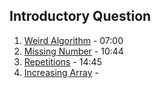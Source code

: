 ## Introductory Question
1. [Weird Algorithm](https://cses.fi/problemset/task/1068) - 07:00
2. [Missing Number](https://cses.fi/problemset/task/1083) - 10:44
3. [Repetitions](https://cses.fi/problemset/task/1069) - 14:45
4. [Increasing Array](https://cses.fi/problemset/task/1094) -
